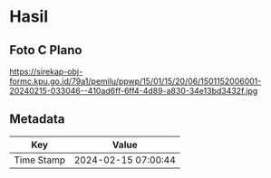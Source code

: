 # Hasil

## Foto C Plano

https://sirekap-obj-formc.kpu.go.id/79a1/pemilu/ppwp/15/01/15/20/06/1501152006001-20240215-033046--410ad6ff-6ff4-4d89-a830-34e13bd3432f.jpg


## Metadata

| Key        | Value               |
| ---------- | ------------------- |
| Time Stamp | 2024-02-15 07:00:44 |



